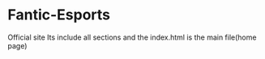 # Fantic-Esports
Official site
Its include all sections and the index.html is the main file(home page)
